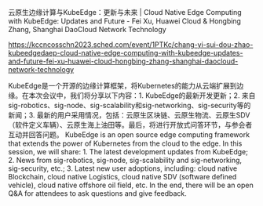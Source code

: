 云原生边缘计算与KubeEdge：更新与未来 | Cloud Native Edge Computing with KubeEdge: Updates and Future - Fei Xu, Huawei Cloud & Hongbing Zhang, Shanghai DaoCloud Network Technology

https://kccncosschn2023.sched.com/event/1PTKc/chang-yi-sui-dou-zhao-kubeedgedaep-cloud-native-edge-computing-with-kubeedge-updates-and-future-fei-xu-huawei-cloud-hongbing-zhang-shanghai-daocloud-network-technology

KubeEdge是一个开源的边缘计算框架，将Kubernetes的能力从云端扩展到边缘。在本次会议中，我们将分享以下内容：1. KubeEdge的最新开发更新；2. 来自sig-robotics、sig-node、sig-scalability和sig-networking、sig-security等的新闻；3. 最新的用户采用情况，包括：云原生区块链、云原生物流、云原生SDV（软件定义车辆）、云原生海上油田等。最后，将进行开放式问答环节，与参会者互动并回答问题。 
KubeEdge is an open source edge computing framework that extends the power of Kubernetes from the cloud to the edge. In this session, we will share: 1. The latest development updates from KubeEdge; 2. News from sig-robotics, sig-node, sig-scalability and sig-networking, sig-security, etc.; 3. Latest new user adoptions, including: cloud native Blockchain, cloud native Logistics, cloud native SDV (software defined vehicle), cloud native offshore oil field, etc. In the end, there will be an open Q&A for attendees to ask questions and give feedback.